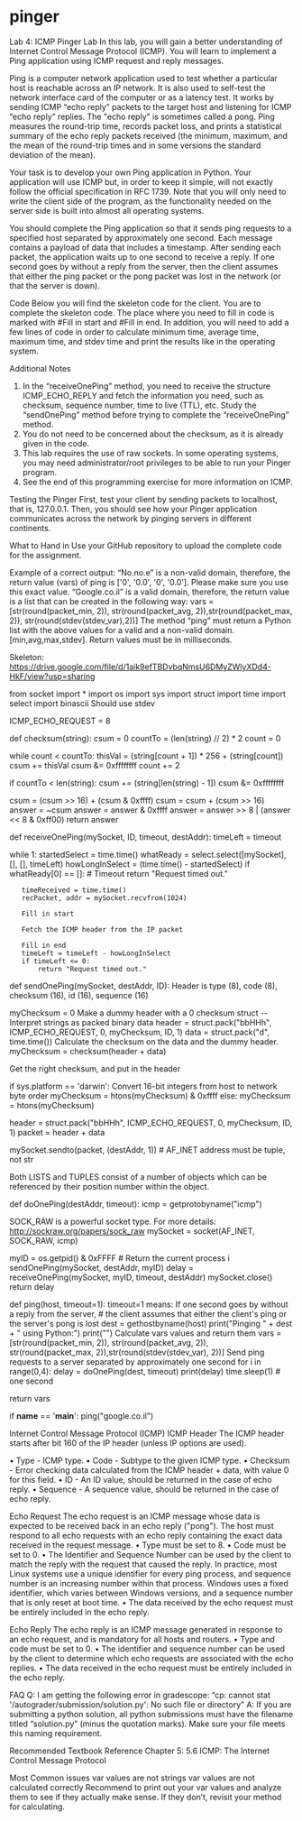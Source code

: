 # pinger
Lab 4: ICMP Pinger Lab
In this lab, you will gain a better understanding of Internet Control Message Protocol (ICMP). You will learn to implement a Ping application using ICMP request and reply messages.

Ping is a computer network application used to test whether a particular host is reachable across an IP network. It is also used to self-test the network interface card of the computer or as a latency test. It works
by sending ICMP “echo reply” packets to the target host and listening for ICMP “echo reply” replies. The "echo reply" is sometimes called a pong. Ping measures the round-trip time, records packet loss, and prints a statistical summary of the echo reply packets received (the minimum, maximum, and the mean of the round-trip times and in some versions the standard deviation of the mean).

Your task is to develop your own Ping application in Python. Your application will use ICMP but, in order to keep it simple, will not exactly follow the official specification in RFC 1739. Note that you will only need to write the client side of the program, as the functionality needed on the server side is built into almost all operating systems.

You should complete the Ping application so that it sends ping requests to a specified host separated by approximately one second. Each message contains a payload of data that includes a timestamp. After sending each packet, the application waits up to one second to receive a reply. If one second goes by without a reply from the server, then the client assumes that either the ping packet or the pong packet was lost in the network (or that the server is down).

Code
Below you will find the skeleton code for the client. You are to complete the skeleton code. The place where you need to fill in code is marked with #Fill in start and #Fill in end. In addition, you will need to add a few lines of code in order to calculate minimum time, average time, maximum time, and stdev time and print the results like in the operating system.




Additional Notes
1. In the “receiveOnePing” method, you need to receive the structure ICMP_ECHO_REPLY and fetch the information you need, such as checksum, sequence number, time to live (TTL), etc. Study the “sendOnePing” method before trying to complete the “receiveOnePing” method.
2. You do not need to be concerned about the checksum, as it is already given in the code.
3. This lab requires the use of raw sockets. In some operating systems, you may need administrator/root privileges to be able to run your Pinger program.
4. See the end of this programming exercise for more information on ICMP.

Testing the Pinger
First, test your client by sending packets to localhost, that is, 127.0.0.1.
Then, you should see how your Pinger application communicates across the network by pinging servers
in different continents.

What to Hand in
Use your GitHub repository to upload the complete code for the assignment.


Example of a correct output:
“No.no.e” is a non-valid domain, therefore, the return value (vars) of ping is ['0', '0.0', '0', '0.0']. Please make sure you use this exact value.
“Google.co.il” is a valid domain, therefore, the return value is a list that can be created in the following way:
vars = [str(round(packet_min, 2)), str(round(packet_avg, 2)),str(round(packet_max, 2)), str(round(stdev(stdev_var),2))]
The method “ping” must return a Python list with the above values for a valid and a non-valid domain. [min,avg,max,stdev]. Return values must be in milliseconds. 


Skeleton:
https://drive.google.com/file/d/1aik9efTBDvbqNmsU6DMyZWlyXDd4-HkF/view?usp=sharing

from socket import *
import os
import sys
import struct
import time
import select
import binascii
Should use stdev

ICMP_ECHO_REQUEST = 8


def checksum(string):
   csum = 0
   countTo = (len(string) // 2) * 2
   count = 0

   while count < countTo:
       thisVal = (string[count + 1]) * 256 + (string[count])
       csum += thisVal
       csum &= 0xffffffff
       count += 2

   if countTo < len(string):
       csum += (string[len(string) - 1])
       csum &= 0xffffffff

   csum = (csum >> 16) + (csum & 0xffff)
   csum = csum + (csum >> 16)
   answer = ~csum
   answer = answer & 0xffff
   answer = answer >> 8 | (answer << 8 & 0xff00)
   return answer



def receiveOnePing(mySocket, ID, timeout, destAddr):
   timeLeft = timeout

   while 1:
       startedSelect = time.time()
       whatReady = select.select([mySocket], [], [], timeLeft)
       howLongInSelect = (time.time() - startedSelect)
       if whatReady[0] == []:  # Timeout
           return "Request timed out."

       timeReceived = time.time()
       recPacket, addr = mySocket.recvfrom(1024)

       Fill in start

       Fetch the ICMP header from the IP packet

       Fill in end
       timeLeft = timeLeft - howLongInSelect
       if timeLeft <= 0:
           return "Request timed out."


def sendOnePing(mySocket, destAddr, ID):
   Header is type (8), code (8), checksum (16), id (16), sequence (16)

   myChecksum = 0
   Make a dummy header with a 0 checksum
   struct -- Interpret strings as packed binary data
   header = struct.pack("bbHHh", ICMP_ECHO_REQUEST, 0, myChecksum, ID, 1)
   data = struct.pack("d", time.time())
   Calculate the checksum on the data and the dummy header.
   myChecksum = checksum(header + data)

   Get the right checksum, and put in the header

   if sys.platform == 'darwin':
       Convert 16-bit integers from host to network  byte order
       myChecksum = htons(myChecksum) & 0xffff
   else:
       myChecksum = htons(myChecksum)


   header = struct.pack("bbHHh", ICMP_ECHO_REQUEST, 0, myChecksum, ID, 1)
   packet = header + data

   mySocket.sendto(packet, (destAddr, 1))  # AF_INET address must be tuple, not str


   Both LISTS and TUPLES consist of a number of objects
   which can be referenced by their position number within the object.

def doOnePing(destAddr, timeout):
   icmp = getprotobyname("icmp")


   SOCK_RAW is a powerful socket type. For more details:   http://sockraw.org/papers/sock_raw
   mySocket = socket(AF_INET, SOCK_RAW, icmp)

   myID = os.getpid() & 0xFFFF  # Return the current process i
   sendOnePing(mySocket, destAddr, myID)
   delay = receiveOnePing(mySocket, myID, timeout, destAddr)
   mySocket.close()
   return delay


def ping(host, timeout=1):
   timeout=1 means: If one second goes by without a reply from the server,      # the client assumes that either the client's ping or the server's pong is lost
   dest = gethostbyname(host)
   print("Pinging " + dest + " using Python:")
   print("")
   Calculate vars values and return them
   vars = [str(round(packet_min, 2)), str(round(packet_avg, 2)), str(round(packet_max, 2)),str(round(stdev(stdev_var), 2))]
   Send ping requests to a server separated by approximately one second
   for i in range(0,4):
       delay = doOnePing(dest, timeout)
       print(delay)
       time.sleep(1)  # one second

   return vars

if __name__ == '__main__':
   ping("google.co.il")


Internet Control Message Protocol (ICMP)
ICMP Header
The ICMP header starts after bit 160 of the IP header (unless IP options are used).


• Type - ICMP type.
• Code - Subtype to the given ICMP type.
• Checksum - Error checking data calculated from the ICMP header + data, with value 0 for this field.
• ID - An ID value, should be returned in the case of echo reply.
• Sequence - A sequence value, should be returned in the case of echo reply.

Echo Request
The echo request is an ICMP message whose data is expected to be received back in an echo reply ("pong"). The host must respond to all echo requests with an echo reply containing the exact data received in the request message.
• Type must be set to 8.
• Code must be set to 0.
• The Identifier and Sequence Number can be used by the client to match the reply with the request that caused the reply. In practice, most Linux systems use a unique identifier for every ping process, and sequence number is an increasing number within that process. Windows uses a fixed identifier, which varies between Windows versions, and a sequence number that is only reset at boot time.
• The data received by the echo request must be entirely included in the echo reply.

Echo Reply
The echo reply is an ICMP message generated in response to an echo request, and is mandatory for all hosts and routers.
• Type and code must be set to 0.
• The identifier and sequence number can be used by the client to determine which echo requests are associated with the echo replies.
• The data received in the echo request must be entirely included in the echo reply.



FAQ
Q: I am getting the following error in gradescope: 
“cp: cannot stat '/autograder/submission/solution.py': No such file or directory”
A: If you are submitting a python solution, all python submissions must have the filename titled “solution.py” (minus the quotation marks). Make sure your file meets this naming requirement.

Recommended Textbook Reference
Chapter 5: 5.6 ICMP: The Internet Control Message Protocol

Most Common issues
var values are not strings 
var values are not calculated correctly
Recommend to print out your var values and analyze them to see if they actually make sense. If they don’t, revisit your method for calculating.
